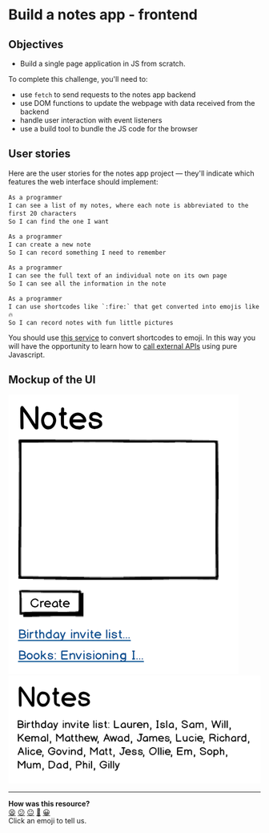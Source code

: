 # Build a notes app - frontend

## Objectives
 * Build a single page application in JS from scratch.

To complete this challenge, you'll need to:
 * use `fetch` to send requests to the notes app backend
 * use DOM functions to update the webpage with data received from the backend
 * handle user interaction with event listeners
 * use a build tool to bundle the JS code for the browser

## User stories

Here are the user stories for the notes app project — they'll indicate which features the web interface should implement:

```
As a programmer
I can see a list of my notes, where each note is abbreviated to the first 20 characters
So I can find the one I want
```

```
As a programmer
I can create a new note
So I can record something I need to remember
```

```
As a programmer
I can see the full text of an individual note on its own page
So I can see all the information in the note
```

```
As a programmer
I can use shortcodes like `:fire:` that get converted into emojis like 🔥
So I can record notes with fun little pictures
```

You should use [this service](https://makers-emojify.herokuapp.com) to convert
shortcodes to emoji. In this way you will have the opportunity to learn how to
[call external APIs](../pills/calling_apis_in_javascript.md) using pure Javascript.

## Mockup of the UI

![Notes app home page mockup](resources/notes-home-page-mock-up.png)
![Notes app note page mockup](resources/notes-note-page-mock-up.png)




<!-- BEGIN GENERATED SECTION DO NOT EDIT -->

---

**How was this resource?**  
[😫](https://airtable.com/shrUJ3t7KLMqVRFKR?prefill_Repository=makersacademy/javascript-web-applications&prefill_File=contents/09_notes_app_frontend.md&prefill_Sentiment=😫) [😕](https://airtable.com/shrUJ3t7KLMqVRFKR?prefill_Repository=makersacademy/javascript-web-applications&prefill_File=contents/09_notes_app_frontend.md&prefill_Sentiment=😕) [😐](https://airtable.com/shrUJ3t7KLMqVRFKR?prefill_Repository=makersacademy/javascript-web-applications&prefill_File=contents/09_notes_app_frontend.md&prefill_Sentiment=😐) [🙂](https://airtable.com/shrUJ3t7KLMqVRFKR?prefill_Repository=makersacademy/javascript-web-applications&prefill_File=contents/09_notes_app_frontend.md&prefill_Sentiment=🙂) [😀](https://airtable.com/shrUJ3t7KLMqVRFKR?prefill_Repository=makersacademy/javascript-web-applications&prefill_File=contents/09_notes_app_frontend.md&prefill_Sentiment=😀)  
Click an emoji to tell us.

<!-- END GENERATED SECTION DO NOT EDIT -->
